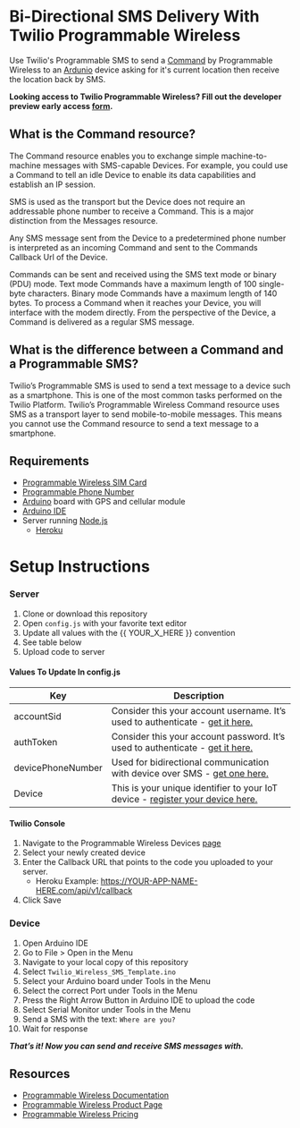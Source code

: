# Bi-Directional SMS Delivery With Twilio Programmable Wireless

Use Twilio's Programmable SMS to send a [Command](https://www.twilio.com/docs/api/wireless/rest-api/command) by Programmable Wireless to an [Ardunio](https://www.sparkfun.com/arduino_guide) device asking for it's current location then receive the location back by SMS.

**Looking access to Twilio Programmable Wireless? Fill out the developer preview early access [form](https://www.twilio.com/console/form/wireless-access).**

## What is the Command resource?
The Command resource enables you to exchange simple machine-to-machine messages with SMS-capable Devices. For example, you could use a Command to tell an idle Device to enable its data capabilities and establish an IP session.

SMS is used as the transport but the Device does not require an addressable phone number to receive a Command. This is a major distinction from the Messages resource.

Any SMS message sent from the Device to a predetermined phone number is interpreted as an incoming Command and sent to the Commands Callback Url of the Device.

Commands can be sent and received using the SMS text mode or binary (PDU) mode. Text mode Commands have a maximum length of 100 single-byte characters. Binary mode Commands have a maximum length of 140 bytes.
To process a Command when it reaches your Device, you will interface with the modem directly. From the perspective of the Device, a Command is delivered as a regular SMS message.

## What is the difference between a Command and a Programmable SMS?
Twilio’s Programmable SMS is used to send a text message to a device such as a smartphone. This is one of the most common tasks performed on the Twilio Platform. Twilio’s Programmable Wireless Command resource uses SMS as a transport layer to send mobile-to-mobile messages. This means you cannot use the Command resource to send a text message to a smartphone.

## Requirements
* [Programmable Wireless SIM Card](https://www.twilio.com/console/wireless/sims/)
* [Programmable Phone Number](https://www.twilio.com/phone-numbers)
* [Arduino](https://www.sparkfun.com/arduino_guide) board with GPS and cellular module
* [Arduino IDE](https://www.arduino.cc/en/main/software)
* Server running [Node.js](https://nodejs.org/en/)
	* [Heroku](http://heroku.com/)

# Setup Instructions

### Server
1. Clone or download this repository
2. Open `config.js` with your favorite text editor
3. Update all values with the {{ YOUR_X_HERE }} convention
4. See table below
5. Upload code to server

#### Values To Update In config.js

Key | Description
---------- | -----------
accountSid | Consider this your account username. It’s used to authenticate - [get it here.](https://www.twilio.com/console/)
authToken | Consider this your account password. It’s used to authenticate - [get it here.](https://www.twilio.com/console/)
devicePhoneNumber | Used for bidirectional communication with device over SMS - [get one here.](https://www.twilio.com/console/phone-numbers/search)
Device | This is your unique identifier to your IoT device - [register your device here.](https://www.twilio.com/console/wireless/getting-started)

#### Twilio Console
1. Navigate to the Programmable Wireless Devices [page](https://www.twilio.com/console/wireless/devices)
2. Select your newly created device
3. Enter the Callback URL that points to the code you uploaded to your server.
	* Heroku Example: https://YOUR-APP-NAME-HERE.com/api/v1/callback
4. Click Save

### Device
1. Open Arduino IDE
2. Go to File > Open in the Menu
3. Navigate to your local copy of this repository
4. Select `Twilio_Wireless_SMS_Template.ino`
5. Select your Arduino board under Tools in the Menu
6. Select the correct Port under Tools in the Menu
7. Press the Right Arrow Button in Arduino IDE to upload the code
8. Select Serial Monitor under Tools in the Menu
9. Send a SMS with the text: `Where are you?`
10. Wait for response

***That’s it! Now you can send and receive SMS messages with.***

## Resources
* [Programmable Wireless Documentation](https://www.twilio.com/docs/api/wireless)
* [Programmable Wireless Product Page](https://www.twilio.com/wireless)
* [Programmable Wireless Pricing](https://www.twilio.com/wireless/pricing)
